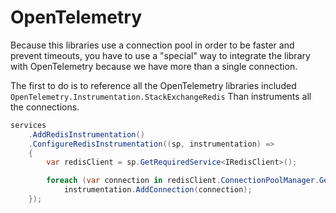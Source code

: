 # OpenTelemetry

Because this libraries use a connection pool in order to be faster and prevent timeouts, you have to use a "special" way to integrate the library with OpenTelemetry because we have more than a single connection.

The first to do is to reference all the OpenTelemetry libraries included `OpenTelemetry.Instrumentation.StackExchangeRedis`
Than instruments all the connections.

```csharp
services
    .AddRedisInstrumentation()
    .ConfigureRedisInstrumentation((sp, instrumentation) =>
    {
        var redisClient = sp.GetRequiredService<IRedisClient>();

        foreach (var connection in redisClient.ConnectionPoolManager.GetConnections())
            instrumentation.AddConnection(connection);
    });
```
